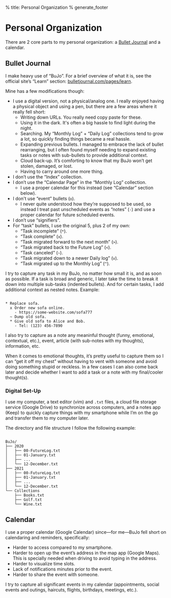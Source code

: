 % title: Personal Organization
% generate_footer

# Personal Organization

There are 2 core parts to my personal organization: a [Bullet Journal](https://www.amazon.com/Bullet-Journal-Method-Present-Design/dp/0525533338/) and a calendar.

## Bullet Journal

I make heavy use of “BuJo”. For a brief overview of what it is, see the official site’s “Learn” section: [bulletjournal.com/pages/learn](https://bulletjournal.com/pages/learn).

Mine has a few modifications though:

* I use a digital version, not a physical/analog one. I really enjoyed having a physical object and using a pen, but there are a few areas where it really fell short:
    * Writing down URLs. You really need copy paste for these.
    * Using it in the dark. It's often a big hassle to find light during the night.
    * Searching. My “Monthly Log” + “Daily Log” collections tend to grow a lot, so quickly finding things became a real hassle.
    * Expanding previous bullets. I managed to embrace the lack of bullet rearranging, but I often found myself needing to expand existing tasks or notes with sub-bullets to provide additional context.
    * Cloud back-up. It’s comforting to know that my BuJo won’t get stolen, damaged, or lost.
    * Having to carry around one more thing.
* I don’t use the “Index” collection.
* I don’t use the “Calendar Page” in the “Monthly Log” collection.
    * I use a proper calendar for this instead (see “Calendar” section below).
* I don't use “event” bullets (`o`).
    * I never quite understood how they’re supposed to be used, so instead I treat past unscheduled events as “notes” (`-`) and use a proper calendar for future scheduled events.
* I don’t use “signifiers”.
* For “task” bullets, I use the original 5, plus 2 of my own:
    * “Task incomplete” (`*`).
    * “Task complete” (`x`).
    * “Task migrated forward to the next month” (`>`).
    * “Task migrated back to the Future Log” (`<`).
    * “Task canceled” (`~`).
    * “Task migrated down to a newer Daily log” (`v`).
    * “Task migrated up to the Monthly Log” (`^`).

I try to capture any task in my BuJo, no matter how small it is, and as soon as possible. If a task is broad and generic, I later take the time to break it down into multiple sub-tasks (indented bullets). And for certain tasks, I add additional context as nested notes. Example:

<pre><code>
* Replace sofa.
  x Order new sofa online.
    - https://some-website.com/sofa777
  ~ Dump old sofa.
  * Give old sofa to Alice and Bob.
    - Tel: (123) 456-7890
</code></pre>

I also try to capture as a note any meaninful thought (funny, emotional, contextual, etc.), event, article (with sub-notes with my thoughts), information, etc.

When it comes to emotional thoughts, it’s pretty useful to capture them so I can “get it off my chest” without having to vent with someone and avoid doing something stupid or reckless. In a few cases I can also come back later and decide whether I want to add a task or a note with my final/cooler thought(s).

### Digital Set-Up

I use my computer, a text editor (vim) and `.txt` files, a cloud file storage service (Google Drive) to synchronize across computers, and a notes app (Keep) to quickly capture things with my smartphone while I’m on the go and transfer them to my computer later.

The directory and file structure I follow the following example:

<pre><code>
BuJo/
├── 2020
│   ├── 00-FutureLog.txt
│   ├── 01-January.txt
│   ├── ...
│   └── 12-December.txt
├── 2021
│   ├── 00-FutureLog.txt
│   ├── 01-January.txt
│   ├── ...
│   └── 12-December.txt
└── Collections
    ├── Books.txt
    ├── Golf.txt
    └── Wine.txt
</code></pre>

## Calendar

I use a proper calendar (Google Calendar) since—for me—BuJo fell short on calendaring and reminders, specifically:

* Harder to access compared to my smartphone.
* Harder to open up the event’s address in the map app (Google Maps). This is specially needed when driving to avoid typing in the address.
* Harder to visualize time slots.
* Lack of notifications minutes prior to the event.
* Harder to share the event with someone.

I try to capture all significant events in my calendar (appointments, social events and outings, haircuts, flights, birthdays, meetings, etc.).
